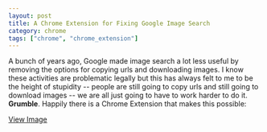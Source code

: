 ```yaml
---
layout: post
title: A Chrome Extension for Fixing Google Image Search
category: chrome
tags: ["chrome", "chrome_extension"]
---
```

A bunch of years ago, Google made image search a lot less useful by removing the options for copying urls and downloading images.  I know these activities are problematic legally but this has always felt to me to be the height of stupidity -- people are still going to copy urls and still going to download images -- we are all just going to have to work harder to do it.  **Grumble**.  Happily there is a Chrome Extension that makes this possible:

[View Image](https://chrome.google.com/webstore/detail/view-image-download-image/kkdejhcahmppjoakalgdnnjpnmjlahhi?hl=en)